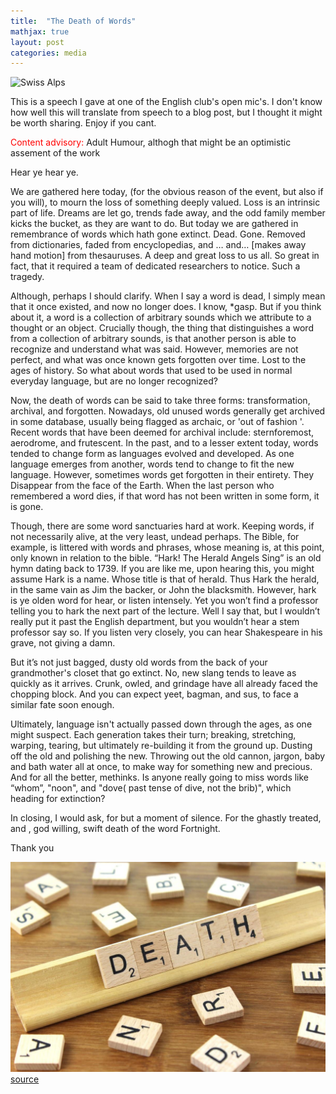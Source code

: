 ```yaml
---
title:  "The Death of Words"
mathjax: true
layout: post
categories: media
---
```


![Swiss Alps](https://user-images.githubusercontent.com/4943215/55412536-edbba180-5567-11e9-9c70-6d33bca3f8ed.jpg)

This is a speech I gave at one of the English club's open mic's. I don't know how well this will translate from speech to a blog post, but I thought it might be worth sharing. Enjoy if you cant.

<span style="color:red">Content advisory: </span> Adult Humour, althogh that might be an optimistic assement of the work


Hear ye hear ye.
 
We are gathered here today, (for the obvious reason of the event, but also if you will), to mourn the loss of something deeply valued. Loss is an intrinsic part of life. Dreams are let go, trends fade away, and the odd family member kicks the bucket, as they are want to do. But today we are gathered in remembrance of words which hath gone extinct. Dead. Gone. Removed from dictionaries, faded from encyclopedias, and … and… [makes away hand motion] from thesauruses. A deep and great loss to us all. So great in fact, that it required a team of dedicated researchers to notice. Such a tragedy.
 
Although, perhaps I should clarify. When I say a word is dead, I simply mean that it once existed, and now no longer does. I know, *gasp. But if you think about it, a word is a collection of arbitrary sounds which we attribute to a thought or an object. Crucially though, the thing that distinguishes a word from a collection of arbitrary sounds, is that another person is able to recognize and understand what was said. However, memories are not perfect, and what was once known gets forgotten over time. Lost to the ages of history. So what about words that used to be used in normal everyday language, but are no longer recognized?
 
Now, the death of words can be said to take three forms: transformation, archival, and forgotten. Nowadays, old unused words generally get archived in some database, usually being flagged as archaic, or 'out of fashion '. Recent words that have been deemed for archival include: sternforemost, aerodrome, and frutescent. In the past, and to a lesser extent today, words tended to change form as languages evolved and developed. As one language emerges from another, words tend to change to fit the new language. However, sometimes words get forgotten in their entirety. They Disappear from the face of the Earth. When the last person who remembered a word dies, if that word has not been written in some form, it is gone.
 
Though, there are some word sanctuaries hard at work. Keeping words, if not necessarily alive, at the very least, undead perhaps. The Bible, for example, is littered with words and phrases, whose meaning is, at this point, only known in relation to the bible. “Hark! The Herald Angels Sing” is an old hymn dating back to 1739. If you are like me, upon hearing this, you might assume Hark is a name. Whose title is that of herald. Thus Hark the herald, in the same vain as Jim the backer, or John the blacksmith. However, hark is ye olden word for hear, or listen intensely. Yet you won’t find a professor telling you to hark the next part of the lecture. Well I say that, but I wouldn’t really put it past the English department, but you wouldn’t hear a stem professor say so. If you listen very closely, you can hear Shakespeare in his grave, not giving a damn.
 
But it’s not just bagged, dusty old words from the back of your grandmother's closet that go extinct. No, new slang tends to leave as quickly as it arrives. Crunk, owled, and grindage have all already faced the chopping block. And you can expect yeet, bagman, and sus, to face a similar fate soon enough.
 
Ultimately, language isn't actually passed down through the ages, as one might suspect. Each generation takes their turn; breaking, stretching, warping, tearing, but ultimately re-building it from the ground up. Dusting off the old and polishing the new. Throwing out the old cannon, jargon, baby and bath water all at once, to make way for something new and precious. And for all the better, methinks. Is anyone really going to miss words like “whom”, "noon", and "dove( past tense of dive, not the brib)", which heading for extinction?
 
In closing, I would ask, for but a moment of silence. For the ghastly treated, and , god willing, swift death of the word Fortnight.
 
Thank you

![words](/assets/images/death.jpg)
[source][link]


[link]: https://www.thebluediamondgallery.com/wooden-tile/d/death.html
